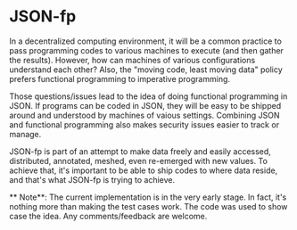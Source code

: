 JSON-fp
=======

In a decentralized computing environment, it will be a common practice to pass programming codes to various machines to execute (and then gather the results). However, how can machines of various configurations understand each other? Also, the "moving code, least moving data" policy prefers functional programming to imperative programming.

Those questions/issues lead to the idea of doing functional programming in JSON. If programs can be coded in JSON, they will be easy to be shipped around and understood by machines of vaious settings. Combining JSON and functional programming also makes security issues easier to track or manage. 

JSON-fp is part of an attempt to make data freely and easily accessed, distributed, annotated, meshed, even re-emerged with new values. To achieve that, it's important to be able to ship codes to where data reside, and that's what JSON-fp is trying to achieve.

** Note**: The current implementation is in the very early stage. In fact, it's nothing more than making the test cases work. The code was used to show case the idea. Any comments/feedback are welcome.